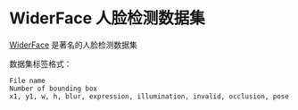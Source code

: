 # WiderFace 人脸检测数据集

[WiderFace](http://shuoyang1213.me/WIDERFACE/) 是著名的人脸检测数据集

数据集标签格式：

```
File name
Number of bounding box
x1, y1, w, h, blur, expression, illumination, invalid, occlusion, pose
```

